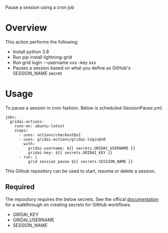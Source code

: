 Pause a session using a cron job

# Overview
This action performs the following:
- Install python 3.8
- Run pip install lightning-grid
- Run grid login --username xxx -key xxx
- Pauses a session based on what you define as GitHub's SESSION_NAME secret

# Usage
To pause a session in cron fashion. Below is scheduled-SessionPause.yml. 

```
jobs:
  gridai-actions:
    runs-on: ubuntu-latest
    steps:
      - uses: actions/checkout@v2
      - uses: gridai-actions/gridai-login@v0
        with:
          gridai-username: ${{ secrets.GRIDAI_USERNAME }} 
          gridai-key: ${{ secrets.GRIDAI_KEY }}
      - run: |
          grid session pause ${{ secrets.SESSION_NAME }} 
```
This Github repository can be used to start, resume or delete a session. 

## Required
The repository requires the below secrets. See the offical [documentation](https://github.com/Azure/actions-workflow-samples/blob/master/assets/create-secrets-for-GitHub-workflows.md) for a walkthrough on creating secrets for GitHub workflows.
- GRIDAI_KEY 
- GRIDAI_USERNAME 
- SESSION_NAME 





